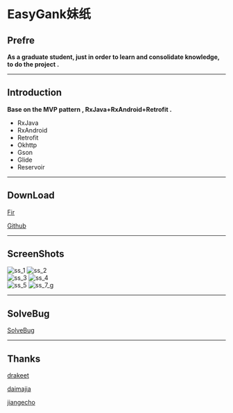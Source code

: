 EasyGank妹纸
==

## Prefre 

**As a graduate student, just in order to learn and consolidate knowledge, to do the project .**  

---

## Introduction

**Base on the MVP pattern , RxJava+RxAndroid+Retrofit .**

- RxJava
- RxAndroid
- Retrofit
- Okhttp
- Gson
- Glide
- Reservoir

---

## DownLoad

[Fir](http://fir.im/easygank)  

[Github](https://github.com/CaMnter/EasyGank/blob/master/app/EasyGank_v1.1_2016-01-17_Github.apk)

---


## ScreenShots

![ss_1](https://github.com/CaMnter/EasyGank/raw/master/screenshots/ss_1.png) ![ss_2](https://github.com/CaMnter/EasyGank/raw/master/screenshots/ss_2.png)   
![ss_3](https://github.com/CaMnter/EasyGank/raw/master/screenshots/ss_3.png) ![ss_4](https://github.com/CaMnter/EasyGank/raw/master/screenshots/ss_4.png)  
![ss_5](https://github.com/CaMnter/EasyGank/raw/master/screenshots/ss_5.png) ![ss_7_g](https://github.com/CaMnter/EasyGank/raw/master/screenshots/ss_7_g.gif)


---

## SolveBug

[SolveBug](https://github.com/CaMnter/EasyGank/blob/master/md/SolveBug.md)  

---

## Thanks

[drakeet](https://github.com/drakeet)  

[daimajia](https://github.com/daimajia)  

[jiangecho](https://github.com/jiangecho)  




